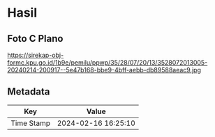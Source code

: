 # Hasil

## Foto C Plano

https://sirekap-obj-formc.kpu.go.id/1b9e/pemilu/ppwp/35/28/07/20/13/3528072013005-20240214-200917--5e47b168-bbe9-4bff-aebb-db89588aeac9.jpg


## Metadata

| Key        | Value               |
| ---------- | ------------------- |
| Time Stamp | 2024-02-16 16:25:10 |



